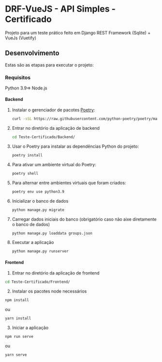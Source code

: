 # DRF-VueJS - API Simples - Certificado

Projeto para um teste prático feito em Django REST Framework (Sqlite) + VueJs (Vuetify)

## Desenvolvimento

Estas são as etapas para executar o projeto:

### Requisitos

Python 3.9=>
Node.js

#### Backend

1. Instalar o gerenciador de pacotes [Poetry](https://python-poetry.org/docs/):
   ```sh
   curl -sSL https://raw.githubusercontent.com/python-poetry/poetry/master/get-poetry.py | python -
   ```
2. Entrar no diretório da aplicação de backend
   ```sh
   cd Teste-Certificado/Backend/
   ```
3. Usar o Poetry para instalar as dependências Python do projeto:
   ```sh
   poetry install
   ```
4. Para ativar um ambiente virtual do Poetry:
   ```sh
   poetry shell
   ```
5. Para alternar entre ambientes virtuais que foram criados:
   ```sh
   poetry env use python3.9
   ```
6. Inicializar o banco de dados
   ```sh
   python manage.py migrate
   ```
7. Carregar dados iniciais do banco (obrigatório caso não aixe diretamente o banco de dados)
   ```sh
   python manage.py loaddata groups.json
   ```
8. Executar a aplicação
   ```sh
   python manage.py runserver
   ```

#### Frontend

1. Entrar no diretório da aplicação de frontend
```sh
cd Teste-Certificado/Frontend/
```
2. Instalar os pacotes node necessários
```sh
npm install
```
ou
```sh
yarn install
```
3. Iniciar a aplicação
```sh
npm run serve
```
ou
```sh
yarn serve
```

